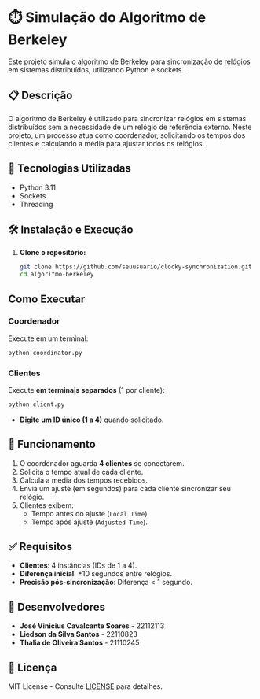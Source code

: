# ⏱️ Simulação do Algoritmo de Berkeley

Este projeto simula o algoritmo de Berkeley para sincronização de relógios em sistemas distribuídos, utilizando Python e sockets.

## 📋 Descrição

O algoritmo de Berkeley é utilizado para sincronizar relógios em sistemas distribuídos sem a necessidade de um relógio de referência externo. Neste projeto, um processo atua como coordenador, solicitando os tempos dos clientes e calculando a média para ajustar todos os relógios.

## 🚀 Tecnologias Utilizadas

- Python 3.11
- Sockets
- Threading

## 🛠️ Instalação e Execução

1. **Clone o repositório:**

   ```bash
   git clone https://github.com/seuusuario/clocky-synchronization.git
   cd algoritmo-berkeley
   
## Como Executar

### Coordenador
Execute em um terminal:
```bash
python coordinator.py
```

### Clientes
Execute **em terminais separados** (1 por cliente):
```bash
python client.py
```
- **Digite um ID único (1 a 4)** quando solicitado.

## 🔧 Funcionamento
1. O coordenador aguarda **4 clientes** se conectarem.  
2. Solicita o tempo atual de cada cliente.  
3. Calcula a média dos tempos recebidos.  
4. Envia um ajuste (em segundos) para cada cliente sincronizar seu relógio.  
5. Clientes exibem:  
   - Tempo antes do ajuste (`Local Time`).  
   - Tempo após ajuste (`Adjusted Time`).  

## ✅ Requisitos
- **Clientes**: 4 instâncias (IDs de 1 a 4).  
- **Diferença inicial**: ±10 segundos entre relógios.  
- **Precisão pós-sincronização**: Diferença < 1 segundo.
  
## 👥 Desenvolvedores
- **José Vinicius Cavalcante Soares** - 22112113  
- **Liedson da Silva Santos** - 22110823  
- **Thalia de Oliveira Santos** - 21110245

## 📜 Licença
MIT License - Consulte [LICENSE](LICENSE) para detalhes.
